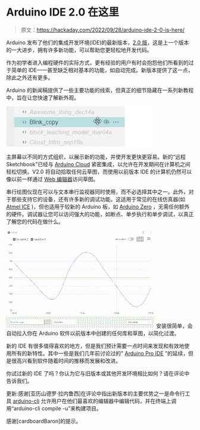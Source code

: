 # Arduino IDE 2.0 在这里

> 原文：<https://hackaday.com/2022/09/28/arduino-ide-2-0-is-here/>

Arduino 发布了他们的集成开发环境(IDE)的最新版本，[2.0 版](https://blog.arduino.cc/2022/09/14/its-here-please-welcome-arduino-ide-2-0/)，这是上一个版本的一大进步，拥有许多新功能，可以帮助您更轻松地开发代码。

作为初学者进入编程硬件的实际方式，更有经验的用户有时会抱怨他们所看到的过于简单的 IDE——甚至缺乏相对基本的功能，如自动完成。新版本提供了这一点，除此之外还有更多。

Arduino 的新闻稿提供了一些主要功能的线索，但真正的细节隐藏在一系列新教程中，旨在让您快速了解新外观。

![Arduino IDE v2.0 remote sketchbook](img/66d1ea43f91d554fc58335f254c3d1a5.png)

主屏幕以不同的方式组织，以展示新的功能，并使开发更快更容易。新的“远程 Sketchbook”已经与 [Arduino Cloud](https://cloud.arduino.cc/) 紧密集成，以允许在开发期间在计算机之间轻松切换。V2.0 将自动拾取任何云草图，而使用以前版本 IDE 的计算机仍然可以像以前一样通过 [Web 编辑器](https://create.arduino.cc/editor)访问草图。

串行绘图仪现在可以与文本串行监视器同时使用，而不必选择其中之一。此外，对于那些支持它的设备，还有许多新的调试功能。这适用于常见的在线仿真器(如 [Atmel ICE](https://www.microchip.com/en-us/development-tool/ATATMEL-ICE) )，但也适用于较新的 Arduino 板，如 [Arduino Zero](https://store.arduino.cc/products/arduino-zero) ，无需任何额外的硬件。调试器让您可以访问强大的功能，如断点、单步执行和单步调试，以真正了解您的代码在做什么。

[![Arduino IDE v2.0 serial plotter](img/fd3d23c685892ddd0a6cd71c9481eb67.png)](https://hackaday.com/wp-content/uploads/2022/09/potentiometer-plotter.gif) 安装很简单，会自动拉入你在 Arduino 软件以前版本中创建的任何库和草图，以简化过渡。

新的 IDE 有很多值得喜欢的地方，但是我们预计需要一点时间来发现和有效地使用所有的新特性。其中一些是我们几年前讨论过的" [Arduino Pro IDE](https://hackaday.com/2019/10/21/the-arduino-ide-finally-grows-up/) "的延续，但是很高兴看到软件随着时间的推移而发展和改进。

你试过新的 IDE 了吗？你认为它与旧版本或其他开发环境相比如何？请在评论中告诉我们。

更新:感谢[亚历山德罗·拉内鲁西]在评论中指出新版本的主要优势之一是命令行工具 [arduino-cli](https://github.com/arduino/arduino-cli) 允许用户在他们最喜欢的编辑器中编辑代码，并在终端上调用“arduino-cli compile -u”来构建项目。

感谢[cardboardBaron]的提示。